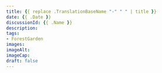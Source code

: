 ```yaml
---
title: {{ replace .TranslationBaseName "-" " " | title }}
date: {{ .Date }}
discussionId: {{ .Name }}
description: 
tags: 
- ForestGarden
images: 
imageAlt: 
imageCap: 
draft: false
---
```


